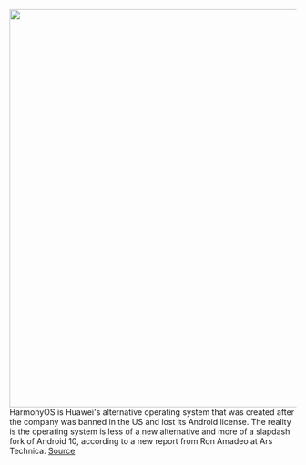 <img src='https://cdn.vox-cdn.com/thumbor/KkxXuASkCbsKGeg1AWnqMMtBwl0=/0x0:1820x1213/1200x800/filters:focal(765x462:1055x752)/cdn.vox-cdn.com/uploads/chorus_image/image/68758862/VRG_ILLO_1777_Huawei_004.0.0.jpg' width='700px' /><br/>
HarmonyOS is Huawei's alternative operating system that was created after the company was banned in the US and lost its Android license. The reality is the operating system is less of a new alternative and more of a slapdash fork of Android 10, according to a new report from Ron Amadeo at Ars Technica.
<a href='https://www.theverge.com/2021/2/2/22262527/harmonyos-huawei-us-ban-android-google-ars-technica'> Source <a/>